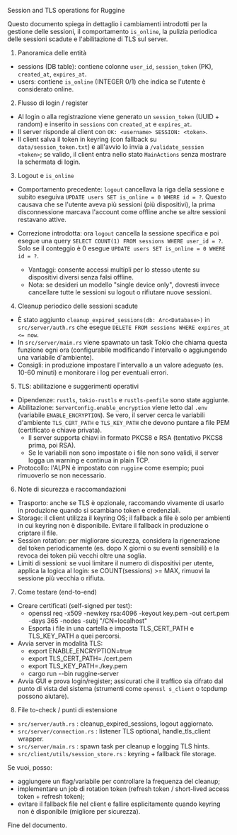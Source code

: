 Session and TLS operations for Ruggine

Questo documento spiega in dettaglio i cambiamenti introdotti per la gestione delle sessioni, il comportamento `is_online`, la pulizia periodica delle sessioni scadute e l'abilitazione di TLS sul server.

1) Panoramica delle entità

- sessions (DB table): contiene colonne `user_id`, `session_token` (PK), `created_at`, `expires_at`.
- users: contiene `is_online` (INTEGER 0/1) che indica se l'utente è considerato online.

2) Flusso di login / register

- Al login o alla registrazione viene generato un `session_token` (UUID + random) e inserito in `sessions` con `created_at` e `expires_at`.
- Il server risponde al client con `OK: <username> SESSION: <token>`.
- Il client salva il token in keyring (con fallback su `data/session_token.txt`) e all'avvio lo invia a `/validate_session <token>`; se valido, il client entra nello stato `MainActions` senza mostrare la schermata di login.

3) Logout e `is_online`

- Comportamento precedente: `logout` cancellava la riga della sessione e subito eseguiva `UPDATE users SET is_online = 0 WHERE id = ?`. Questo causava che se l'utente aveva più sessioni (più dispositivi), la prima disconnessione marcava l'account come offline anche se altre sessioni restavano attive.

- Correzione introdotta: ora `logout` cancella la sessione specifica e poi esegue una query `SELECT COUNT(1) FROM sessions WHERE user_id = ?`. Solo se il conteggio è 0 esegue `UPDATE users SET is_online = 0 WHERE id = ?`.
  - Vantaggi: consente accessi multipli per lo stesso utente su dispositivi diversi senza falsi offline.
  - Nota: se desideri un modello "single device only", dovresti invece cancellare tutte le sessioni su logout o rifiutare nuove sessioni.

4) Cleanup periodico delle sessioni scadute

- È stato aggiunto `cleanup_expired_sessions(db: Arc<Database>)` in `src/server/auth.rs` che esegue `DELETE FROM sessions WHERE expires_at <= now`.
- In `src/server/main.rs` viene spawnato un task Tokio che chiama questa funzione ogni ora (configurabile modificando l'intervallo o aggiungendo una variabile d'ambiente).
- Consigli: in produzione impostare l'intervallo a un valore adeguato (es. 10-60 minuti) e monitorare i log per eventuali errori.

5) TLS: abilitazione e suggerimenti operativi

- Dipendenze: `rustls`, `tokio-rustls` e `rustls-pemfile` sono state aggiunte.
- Abilitazione: `ServerConfig.enable_encryption` viene letto dal `.env` (variabile `ENABLE_ENCRYPTION`). Se vero, il server cerca le variabili d'ambiente `TLS_CERT_PATH` e `TLS_KEY_PATH` che devono puntare a file PEM (certificato e chiave privata).
  - Il server supporta chiavi in formato PKCS8 e RSA (tentativo PKCS8 prima, poi RSA).
  - Se le variabili non sono impostate o i file non sono validi, il server logga un warning e continua in plain TCP.
- Protocollo: l'ALPN è impostato con `ruggine` come esempio; puoi rimuoverlo se non necessario.

6) Note di sicurezza e raccomandazioni

- Trasporto: anche se TLS è opzionale, raccomando vivamente di usarlo in produzione quando si scambiano token e credenziali.
- Storage: il client utilizza il keyring OS; il fallback a file è solo per ambienti in cui keyring non è disponibile. Evitare il fallback in produzione o criptare il file.
- Session rotation: per migliorare sicurezza, considera la rigenerazione del token periodicamente (es. dopo X giorni o su eventi sensibili) e la revoca dei token più vecchi oltre una soglia.
- Limiti di sessioni: se vuoi limitare il numero di dispositivi per utente, applica la logica al login: se COUNT(sessions) >= MAX, rimuovi la sessione più vecchia o rifiuta.

7) Come testare (end-to-end)

- Creare certificati (self-signed per test):
  - openssl req -x509 -newkey rsa:4096 -keyout key.pem -out cert.pem -days 365 -nodes -subj "/CN=localhost"
  - Esporta i file in una cartella e imposta TLS_CERT_PATH e TLS_KEY_PATH a quei percorsi.
- Avvia server in modalità TLS:
  - export ENABLE_ENCRYPTION=true
  - export TLS_CERT_PATH=./cert.pem
  - export TLS_KEY_PATH=./key.pem
  - cargo run --bin ruggine-server
- Avvia GUI e prova login/register; assicurati che il traffico sia cifrato dal punto di vista del sistema (strumenti come `openssl s_client` o tcpdump possono aiutare).

8) File to-check / punti di estensione

- `src/server/auth.rs` : cleanup_expired_sessions, logout aggiornato.
- `src/server/connection.rs` : listener TLS optional, handle_tls_client wrapper.
- `src/server/main.rs` : spawn task per cleanup e logging TLS hints.
- `src/client/utils/session_store.rs` : keyring + fallback file storage.

Se vuoi, posso:
- aggiungere un flag/variabile per controllare la frequenza del cleanup;
- implementare un job di rotation token (refresh token / short-lived access token + refresh token);
- evitare il fallback file nel client e fallire esplicitamente quando keyring non è disponibile (migliore per sicurezza).

Fine del documento.
